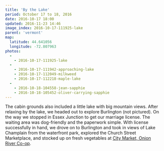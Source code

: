 ```yaml
---
title: 'By the Lake'
period: October 17 to 18, 2016
date: 2016-10-17 18:00
updated: 2016-11-23 14:46
image_index: 2016-10-17-111925-lake
parent: 'vermont'
map:
  latitude: 44.641056
  longitude: -72.807963
photos:
  -
    - 2016-10-17-111925-lake
  -
    - 2016-10-17-111942-approaching-lake
    - 2016-10-17-112049-milkweed
    - 2016-10-17-112218-maple-lake
  -
    - 2016-10-18-104558-jean-sapphie
    - 2016-10-18-105452-oliver-carrying-sapphie
---
```


The cabin grounds also included a little lake with big mountain views. After relaxing by the lake, we headed out to explore Burlington (not pictured). On the way we stopped in Essex Junction to get our marriage license. The waiting area was dog-friendly and the paperwork simple. With license successfully in hand, we drove on to Burlington and took in views of Lake Champlain from the waterfront park, explored the Church Street Marketplace, and stocked up on fresh vegetables at [City Market, Onion River Co-op](https://www.citymarket.coop).
